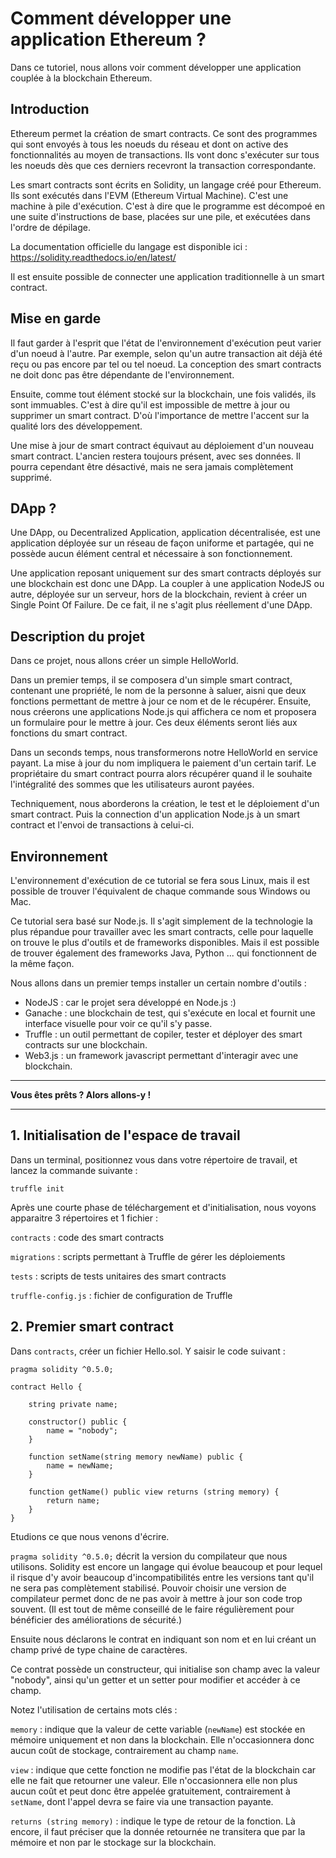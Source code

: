 # Comment développer une application Ethereum ?

Dans ce tutoriel, nous allons voir comment développer une application couplée à la blockchain Ethereum.


## Introduction

Ethereum permet la création de smart contracts. Ce sont des programmes qui sont envoyés à tous les noeuds du réseau et dont on active des fonctionnalités au moyen de transactions.
Ils vont donc s'exécuter sur tous les noeuds dès que ces derniers recevront la transaction correspondante.

Les smart contracts sont écrits en Solidity, un langage créé pour Ethereum. Ils sont exécutés dans l'EVM (Ethereum Virtual Machine). C'est une machine à pile d'exécution. C'est à dire que le programme est décompoé en une suite d'instructions de base, placées sur une pile, et exécutées dans l'ordre de dépilage.

La documentation officielle du langage est disponible ici : 
https://solidity.readthedocs.io/en/latest/

Il est ensuite possible de connecter une application traditionnelle à un smart contract.

## Mise en garde

Il faut garder à l'esprit que l'état de l'environnement d'exécution peut varier d'un noeud à l'autre. Par exemple, selon qu'un autre transaction ait déjà été reçu ou pas encore par tel ou tel noeud. La conception des smart contracts ne doit donc pas être dépendante de l'environnement.

Ensuite, comme tout élément stocké sur la blockchain, une fois validés, ils sont immuables. C'est à dire qu'il est impossible de mettre à jour ou supprimer un smart contract. D'où l'importance de mettre l'accent sur la qualité lors des développement.

Une mise à jour de smart contract équivaut au déploiement d'un nouveau smart contract. L'ancien restera toujours présent, avec ses données. Il pourra cependant être désactivé, mais ne sera jamais complètement supprimé.

## DApp ?

Une DApp, ou Decentralized Application, application décentralisée, est une application déployée sur un réseau de façon uniforme et partagée, qui ne possède aucun élément central et nécessaire à son fonctionnement.

Une application reposant uniquement sur des smart contracts déployés sur une blockchain est donc une DApp. La coupler à une application NodeJS ou autre, déployée sur un serveur, hors de la blockchain, revient à créer un Single Point Of Failure. De ce fait, il ne s'agit plus réellement d'une DApp.


## Description du projet

Dans ce projet, nous allons créer un simple HelloWorld.

Dans un premier temps, il se composera d'un simple smart contract, contenant une propriété, le nom de la personne à saluer, aisni que deux fonctions permettant de mettre à jour ce nom et de le récupérer.
Ensuite, nous créerons une applications Node.js qui affichera ce nom et proposera un formulaire pour le mettre à jour. Ces deux éléments seront liés aux fonctions du smart contract.

Dans un seconds temps, nous transformerons notre HelloWorld en service payant. La mise à jour du nom impliquera le paiement d'un certain tarif.
Le propriétaire du smart contract pourra alors récupérer quand il le souhaite l'intégralité des sommes que les utilisateurs auront payées.

Techniquement, nous aborderons la création, le test et le déploiement d'un smart contract. Puis la connection d'un application Node.js à un smart contract et l'envoi de transactions à celui-ci.

## Environnement

L'environnement d'exécution de ce tutorial se fera sous Linux, mais il est possible de trouver l'équivalent de chaque commande sous Windows ou Mac.

Ce tutorial sera basé sur Node.js. Il s'agit simplement de la technologie la plus répandue pour travailler avec les smart contracts, celle pour laquelle on trouve le plus d'outils et de frameworks disponibles.
Mais il est possible de trouver également des frameworks Java, Python ... qui fonctionnent de la même façon.

Nous allons dans un premier temps installer un certain nombre d'outils :

- NodeJS : car le projet sera développé en Node.js :)
- Ganache : une blockchain de test, qui s'exécute en local et fournit une interface visuelle pour voir ce qu'il s'y passe.
- Truffle : un outil permettant de copiler, tester et déployer des smart contracts sur une blockchain.
- Web3.js : un framework javascript permettant d'interagir avec une blockchain.

***

**Vous êtes prêts ? Alors allons-y !**

***

## 1. Initialisation de l'espace de travail

Dans un terminal, positionnez vous dans votre répertoire de travail, et lancez la commande suivante :

 ```truffle init```
 
Après une courte phase de téléchargement et d'initialisation, nous voyons apparaitre 3 répertoires et 1 fichier :
 
```contracts``` : code des smart contracts

```migrations``` : scripts permettant à Truffle de gérer les déploiements

```tests``` : scripts de tests unitaires des smart contracts

```truffle-config.js``` : fichier de configuration de Truffle


## 2. Premier smart contract

Dans ```contracts```, créer un fichier Hello.sol. Y saisir le code suivant :

```
pragma solidity ^0.5.0;

contract Hello {

    string private name;

    constructor() public {
        name = "nobody";
    }

    function setName(string memory newName) public {
        name = newName;
    }

    function getName() public view returns (string memory) {
        return name;
    }
}

```

Etudions ce que nous venons d'écrire.

```pragma solidity ^0.5.0;``` décrit la version du compilateur que nous utilisons. Solidity est encore un langage qui évolue beaucoup et pour lequel il risque d'y avoir beaucoup d'incompatibilités entre les versions tant qu'il ne sera pas complètement stabilisé. Pouvoir choisir une version de compilateur permet donc de ne pas avoir à mettre à jour son code trop souvent. (Il est tout de même conseillé de le faire régulièrement pour bénéficier des améliorations de sécurité.)

Ensuite nous déclarons le contrat en indiquant son nom et en lui créant un champ privé de type chaine de caractères.

Ce contrat possède un constructeur, qui initialise son champ avec la valeur "nobody", ainsi qu'un getter et un setter pour modifier et accéder à ce champ.

Notez l'utilisation de certains mots clés :

```memory``` : indique que la valeur de cette variable (```newName```) est stockée en mémoire uniquement et non dans la blockchain. Elle n'occasionnera donc aucun coût de stockage, contrairement au champ ```name```.

```view``` : indique que cette fonction ne modifie pas l'état de la blockchain car elle ne fait que retourner une valeur. Elle n'occasionnera elle non plus aucun coût et peut donc être appelée gratuitement, contrairement à ```setName```, dont l'appel devra se faire via une transaction payante.

```returns (string memory)``` : indique le type de retour de la fonction. Là encore, il faut préciser que la donnée retournée ne transitera que par la mémoire et non par le stockage sur la blockchain.